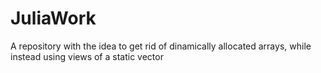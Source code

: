 # JuliaWork
A repository with the idea to get rid of dinamically allocated arrays, while instead using views of a static vector
